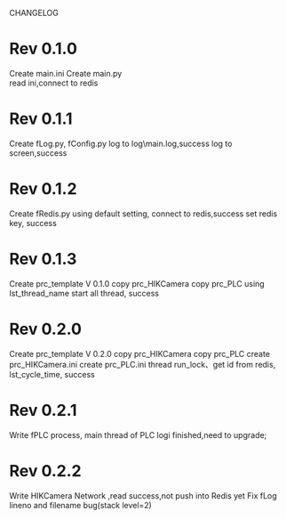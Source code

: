 CHANGELOG

# Rev 0.1.0
Create main.ini
Create main.py	
	read ini,connect to redis

# Rev 0.1.1 
Create fLog.py, fConfig.py
	log to log\main.log,success
	log to screen,success

# Rev 0.1.2 
Create fRedis.py
	using default setting, connect to redis,success
	set redis key, success
	
# Rev 0.1.3 
Create prc_template V 0.1.0 
	copy prc_HIKCamera
	copy prc_PLC
	using lst_thread_name start all thread, success 

# Rev 0.2.0 
Create prc_template V 0.2.0 
	copy prc_HIKCamera
	copy prc_PLC
	create prc_HIKCamera.ini
	create prc_PLC.ini
	thread run_lock、get id from redis, lst_cycle_time, success
	
# Rev 0.2.1
Write fPLC process, main thread of PLC logi finished,need to upgrade;

# Rev 0.2.2
Write HIKCamera Network ,read success,not push into Redis yet
Fix fLog lineno and filename bug(stack level=2)